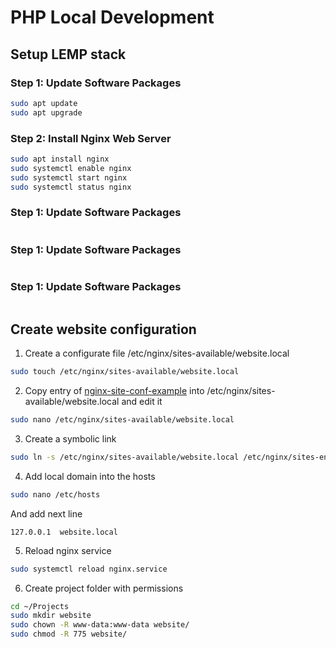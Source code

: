 # PHP Local Development

## Setup LEMP stack
### Step 1: Update Software Packages
```bash
sudo apt update
sudo apt upgrade
```
### Step 2: Install Nginx Web Server
```bash
sudo apt install nginx
sudo systemctl enable nginx
sudo systemctl start nginx
sudo systemctl status nginx
```
### Step 1: Update Software Packages
```bash

```
### Step 1: Update Software Packages
```bash

```
### Step 1: Update Software Packages
```bash

```

## Create website configuration
1. Create a configurate file /etc/nginx/sites-available/website.local
```bash
sudo touch /etc/nginx/sites-available/website.local
```
2. Copy entry of [nginx-site-conf-example](https://github.com/bvlad05/php-local-development/blob/master/nginx-website-conf-example) into /etc/nginx/sites-available/website.local and edit it
```bash
sudo nano /etc/nginx/sites-available/website.local
```
3. Create a symbolic link
```bash
sudo ln -s /etc/nginx/sites-available/website.local /etc/nginx/sites-enabled/
```
4. Add local domain into the hosts
```bash
sudo nano /etc/hosts
```
And add next line
```
127.0.0.1  website.local
```
5. Reload nginx service
```bash
sudo systemctl reload nginx.service
```
6. Create project folder with permissions
```bash
cd ~/Projects
sudo mkdir website
sudo chown -R www-data:www-data website/
sudo chmod -R 775 website/
```
